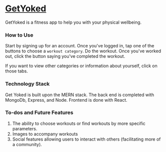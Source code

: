 # [GetYoked](https://get-yoked.herokuapp.com/#/login)

GetYoked is a fitness app to help you with your physical wellbeing. 

### How to Use 

  Start by signing up for an account. Once you've logged in, tap one of the buttons to choose a `workout category`. Do the workout. Once you've worked out, click the button saying you've completed the workout.
  
  If you want to view other categories or information about yourself, click on those tabs.

### Technology Stack

  Get Yoked is built upon the MERN stack.
  The back end is completed with MongoDb, Express, and Node. Frontend is done with React. 

### To-dos and Future Features

  1. The ability to choose workouts or find workouts by more specific parameters.
  2. Images to accompany workouts
  3. Social features allowing users to interact with others (facilitating more of a community).
